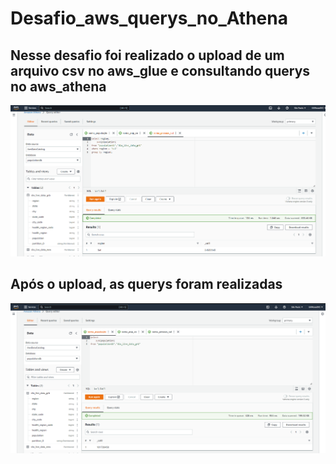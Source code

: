 # Desafio_aws_querys_no_Athena

## Nesse desafio foi realizado o upload de um arquivo csv no aws_glue e consultando querys no aws_athena
![AWS_GLUE](https://github.com/gillrosas/Desafio_aws_querys_no_Athena/blob/main/aws_query_agrupando.PNG)


## Após o upload, as querys foram realizadas

![Query 1](https://github.com/gillrosas/Desafio_aws_querys_no_Athena/blob/main/aws_query_soma_pop.PNG)
